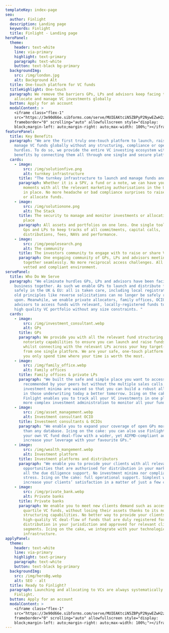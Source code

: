 ```yaml
---
templateKey: index-page
seo:
  author: Finlight
  description: Landing page
  keywords: Finlight
  title: Finlight - Landing page
heroPanel:
  theme:
    header: text-white
    line: via-primary
    highlight: text-primary
    paragraph: text-white
    button: text-black bg-primary
  backgroundImg:
    src: /img/london.jpg
    alt: Background Alt
  title: One-touch platform for VC funds
  titleHighlight: One-touch
  paragraph: We remove the barriers GPs, LPs and advisors keep facing to raise,
    allocate and manage VC investments globally
  button: Apply for an account
  modalContent: >
    <iframe class="flex-1"
    src="https://3e90d66e.sibforms.com/serve/MUIEAKtciN5ZBPyP2NywEZwH2zP8C3EbPBXSHIKMxRmSBRq2OomfSzZNQX6pmQ--jsHB-wP2HgEF5Ftnb8lodJH-lgTFALJmDdtyNNxJ_be3Pn0FScqtlzWf1wsqDUw0soW6jjKTVKHAs6dvCB3mp8cDSi_XIc17mBHMrQ4DIK8-WP0AGt-_nRNgOa9oMJrNf3ynaNcCVsJYFwMq"
    frameborder="0" scrolling="auto" allowfullscreen style="display:
    block;margin-left: auto;margin-right: auto;max-width: 100%;"></iframe>
featurePanel:
  title: Key Benefits
  paragraph: "We are the first truly one-touch platform to launch, raise and
    manage VC funds globally without any structuring, compliance or operational
    hurdles. To do so, we provide the entire VC investing ecosystem with 3 key
    benefits by connecting them all through one single and secure platform:"
  cards:
    - image:
        src: /img/solutionfive.png
        alt: turnkey infrastructure
      title: "The turnkey infrastructure to launch and manage funds and allocations "
      paragraph: Whether it is a SPV, a fund or a note, we can have you started in
        moments with all the relevant marketing authorisations in the UK and EU
        in place. No more headache or bad compliance surprises to raise assets
        or allocate funds.
    - image:
        src: /img/solutionone.png
        alt: The Stack
      title: The security to manage and monitor investments or allocations from one
        place
      paragraph: All assets and portfolios on one lens. One single tool enabling both
        Gps and LPs to keep tracks of all commitments, capital calls,
        distributions, fees, NAVs and performance.
    - image:
        src: /img/peoplesearch.png
        alt: The community
      title: The investors community to engage with to raise or share VC opportunities
      paragraph: One engaging community of GPs, LPs and advisors meeting and transact
        together seamlessly. No more reciprocal access challenges. All in a
        vetted and compliant environment.
servePanel:
  title: Who Do We Serve
  paragraph: "We eliminate hurdles GPs, LPs and advisors have been facing to do
    business together. As such we enable GPs to launch and distribute funds
    safely in the UK & EU: all is taken care, including local registration as
    old principles like reverse solicitations can no longer be safely relied
    upon. Meanwhile, we enable private allocators, family offices, OCIOs and
    advisors to access funds with relevant, locally-registered funds to build
    high quality VC portfolio without any size constraints. "
  cards:
    - image:
        src: /img/investment_consultant.webp
        alt: GPs
      title: GPs
      paragraph: We provide you with all the relevant fund structuring, compliance and
        notoriety capabilities to ensure you can launch and raise funds easily
        whilst connecting with the relevant LPs across your key target-markets
        from one single platform. We are your safe, one-touch platform so that
        you only spend time where your time is worth the most.
    - image:
        src: /img/family_office.webp
        alt: Family offices
      title: Family offices & private LPs
      paragraph: "We built the safe and simple place you want to access quality funds
        recommended by your peers but without the multiple sales calls. All
        investment minima are waived so that you can build a robust allocation
        in those underwriting today a better tomorrow. Icing on the cake,
        Finlight enables you to track all your VC investments in one place: No
        more complex investment administration to monitor all your funds."
    - image:
        src: /img/asset_management.webp
        alt: Investment consultant OCIO
      title: Investment consultants & OCIOs
      paragraph: "We enable you to expand your coverage of open GPs more effectively
        than any database. Icing on the cake: you can also use Finlight to share
        your own VC fund deal-flow with a wider, yet AIFMD-compliant audience to
        increase your leverage with your favourite GPs."
    - image:
        src: /img/wealth_mangement.webp
        alt: Investment platform
      title: Investment platforms and distributors
      paragraph: "We enable you to provide your clients with all relevant VC fund
        opportunities that are authorised for distribution in your market. With
        all the due diligence support. No investment minima nor compliance
        stress. Icing on the cake: full operational support. Simplest way to
        increase your clients’ satisfaction in a matter of just a few clicks!"
    - image:
        src: /img/private_bank.webp
        alt: Private banks
      title: Private banks
      paragraph: We enable you to meet new clients demand such as accessing top
        quartile VC funds, without losing their assets thanks to its note
        structuring capabilities. No better way to provide your clients with a
        high-quality VC deal-flow of funds that are duly registered for
        distribution in your jurisdiction and approved for relevant client
        segments. Icing on the cake, we integrate with your technological
        infrastructure.
applyPanel:
  theme:
    header: text-white
    line: via-primary
    highlight: text-primary
    paragraph: text-white
    button: text-black bg-primary
  backgroundImg:
    src: /img/heroBg.webp
    alt: SEO - alt
  title: Ready to Finlight?
  paragraph: Launching and allocating to VCs are always systematically better with
    Finlight.
  button: Apply for an account
  modalContent: >
    <iframe class="flex-1"
    src="https://3e90d66e.sibforms.com/serve/MUIEAKtciN5ZBPyP2NywEZwH2zP8C3EbPBXSHIKMxRmSBRq2OomfSzZNQX6pmQ--jsHB-wP2HgEF5Ftnb8lodJH-lgTFALJmDdtyNNxJ_be3Pn0FScqtlzWf1wsqDUw0soW6jjKTVKHAs6dvCB3mp8cDSi_XIc17mBHMrQ4DIK8-WP0AGt-_nRNgOa9oMJrNf3ynaNcCVsJYFwMq"
    frameborder="0" scrolling="auto" allowfullscreen style="display:
    block;margin-left: auto;margin-right: auto;max-width: 100%;"></iframe>
---
```

